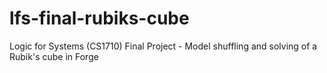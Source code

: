 # lfs-final-rubiks-cube
Logic for Systems (CS1710) Final Project - Model shuffling and solving of a Rubik's cube in Forge
